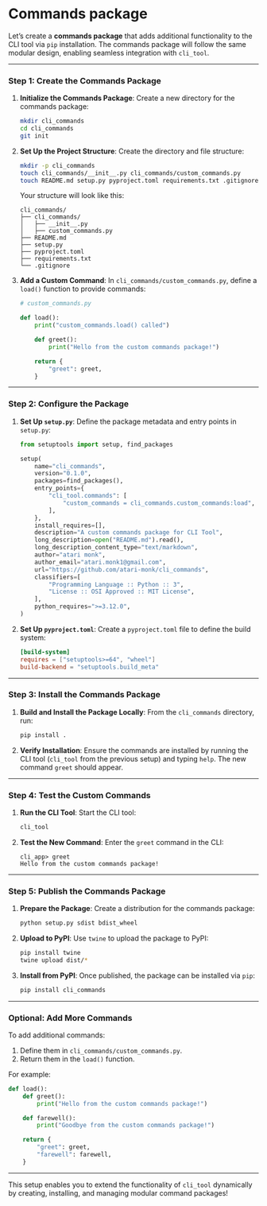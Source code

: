 # Commands package

Let’s create a **commands package** that adds additional functionality to the CLI tool via `pip` installation. The commands package will follow the same modular design, enabling seamless integration with `cli_tool`.

---

### **Step 1: Create the Commands Package**

1. **Initialize the Commands Package**:
   Create a new directory for the commands package:

    ```bash
    mkdir cli_commands
    cd cli_commands
    git init
    ```

2. **Set Up the Project Structure**:
   Create the directory and file structure:

    ```bash
    mkdir -p cli_commands
    touch cli_commands/__init__.py cli_commands/custom_commands.py
    touch README.md setup.py pyproject.toml requirements.txt .gitignore
    ```

    Your structure will look like this:

    ```
    cli_commands/
    ├── cli_commands/
    │   ├── __init__.py
    │   ├── custom_commands.py
    ├── README.md
    ├── setup.py
    ├── pyproject.toml
    ├── requirements.txt
    └── .gitignore
    ```

3. **Add a Custom Command**:
   In `cli_commands/custom_commands.py`, define a `load()` function to provide commands:

    ```python
    # custom_commands.py

    def load():
        print("custom_commands.load() called")

        def greet():
            print("Hello from the custom commands package!")

        return {
            "greet": greet,
        }
    ```

---

### **Step 2: Configure the Package**

1. **Set Up `setup.py`**:
   Define the package metadata and entry points in `setup.py`:

    ```python
    from setuptools import setup, find_packages

    setup(
        name="cli_commands",
        version="0.1.0",
        packages=find_packages(),
        entry_points={
            "cli_tool.commands": [
                "custom_commands = cli_commands.custom_commands:load",
            ],
        },
        install_requires=[],
        description="A custom commands package for CLI Tool",
        long_description=open("README.md").read(),
        long_description_content_type="text/markdown",
        author="atari monk",
        author_email="atari.monk1@gmail.com",
        url="https://github.com/atari-monk/cli_commands",
        classifiers=[
            "Programming Language :: Python :: 3",
            "License :: OSI Approved :: MIT License",
        ],
        python_requires=">=3.12.0",
    )
    ```

2. **Set Up `pyproject.toml`**:
   Create a `pyproject.toml` file to define the build system:
    ```toml
    [build-system]
    requires = ["setuptools>=64", "wheel"]
    build-backend = "setuptools.build_meta"
    ```

---

### **Step 3: Install the Commands Package**

1. **Build and Install the Package Locally**:
   From the `cli_commands` directory, run:

    ```bash
    pip install .
    ```

2. **Verify Installation**:
   Ensure the commands are installed by running the CLI tool (`cli_tool` from the previous setup) and typing `help`. The new command `greet` should appear.

---

### **Step 4: Test the Custom Commands**

1. **Run the CLI Tool**:
   Start the CLI tool:

    ```bash
    cli_tool
    ```

2. **Test the New Command**:
   Enter the `greet` command in the CLI:
    ```
    cli_app> greet
    Hello from the custom commands package!
    ```

---

### **Step 5: Publish the Commands Package**

1. **Prepare the Package**:
   Create a distribution for the commands package:

    ```bash
    python setup.py sdist bdist_wheel
    ```

2. **Upload to PyPI**:
   Use `twine` to upload the package to PyPI:

    ```bash
    pip install twine
    twine upload dist/*
    ```

3. **Install from PyPI**:
   Once published, the package can be installed via `pip`:
    ```bash
    pip install cli_commands
    ```

---

### **Optional: Add More Commands**

To add additional commands:

1. Define them in `cli_commands/custom_commands.py`.
2. Return them in the `load()` function.

For example:

```python
def load():
    def greet():
        print("Hello from the custom commands package!")

    def farewell():
        print("Goodbye from the custom commands package!")

    return {
        "greet": greet,
        "farewell": farewell,
    }
```

---

This setup enables you to extend the functionality of `cli_tool` dynamically by creating, installing, and managing modular command packages!
